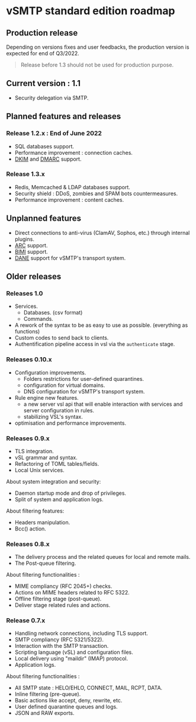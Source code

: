 # vSMTP standard edition roadmap

## Production release

Depending on versions fixes and user feedbacks, the production version is expected for end of Q3/2022.

> Release before 1.3 should not be used for production purpose.

## Current version : 1.1

- Security delegation via SMTP.

## Planned features and releases

### Release 1.2.x : End of June 2022

- SQL databases support.
- Performance improvement : connection caches.
- [DKIM](https://datatracker.ietf.org/doc/html/rfc6376) and [DMARC](https://datatracker.ietf.org/doc/html/rfc7489) support.

### Release 1.3.x

- Redis, Memcached & LDAP databases support.
- Security shield : DDoS, zombies and SPAM bots countermeasures.
- Performance improvement : content caches.

## Unplanned features

- Direct connections to anti-virus (ClamAV, Sophos, etc.) through internal plugins.
- [ARC](https://datatracker.ietf.org/doc/html/rfc8617) support.
- [BIMI](https://www.ietf.org/archive/id/draft-blank-ietf-bimi-02.txt) support.
- [DANE](https://blog.apnic.net/2019/11/20/better-mail-security-with-dane-for-smtp/) support for vSMTP's transport system.

## Older releases

### Releases 1.0

- Services.
  - Databases. (csv format)
  - Commands.
- A rework of the syntax to be as easy to use as possible. (everything as functions)
- Custom codes to send back to clients.
- Authentification pipeline access in vsl via the `authenticate` stage.

### Releases 0.10.x

- Configuration improvements.
  - Folders restrictions for user-defined quarantines.
  - configuration for virtual domains.
  - DNS configuration for vSMTP's transport system.
- Rule engine new features.
  - a new server vsl api that will enable interaction with services and server configuration in rules.
  - stabilizing VSL's syntax.
- optimisation and performance improvements.

### Releases 0.9.x

- TLS integration.
- vSL grammar and syntax.
- Refactoring of TOML tables/fields.
- Local Unix services.

About system integration and security:

- Daemon startup mode and drop of privileges.
- Split of system and application logs.

About filtering features:

- Headers manipulation.
- Bcc() action.

### Releases 0.8.x

- The delivery process and the related queues for local and remote mails.
- The Post-queue filtering.

About filtering functionalities :

- MIME compliancy (RFC 2045+) checks.
- Actions on MIME headers related to RFC 5322.
- Offline filtering stage (post-queue).
- Deliver stage related rules and actions.

### Release 0.7.x

- Handling network connections, including TLS support.
- SMTP compliancy (RFC 5321/5322).
- Interaction with the SMTP transaction.
- Scripting language (vSL) and configuration files.
- Local delivery using "maildir" (IMAP) protocol.
- Application logs.

About filtering functionalities :

- All SMTP state : HELO/EHLO, CONNECT, MAIL, RCPT, DATA.
- Inline filtering (pre-queue).
- Basic actions like accept, deny, rewrite, etc.
- User defined quarantine queues and logs.
- JSON and RAW exports.
